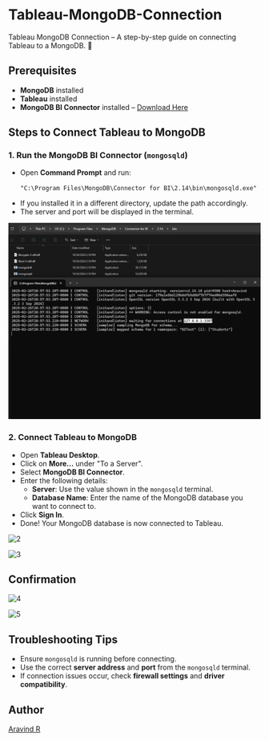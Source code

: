 # Tableau-MongoDB-Connection
Tableau MongoDB Connection – A step-by-step guide on connecting Tableau to a MongoDB. 🚀 
 
## Prerequisites  

- **MongoDB** installed  
- **Tableau** installed  
- **MongoDB BI Connector** installed – [Download Here](https://www.mongodb.com/try/download/bi-connector)  

## Steps to Connect Tableau to MongoDB  

### 1. Run the MongoDB BI Connector (`mongosqld`)  

- Open **Command Prompt** and run:  
  ```shell
  "C:\Program Files\MongoDB\Connector for BI\2.14\bin\mongosqld.exe"
  ```  
- If you installed it in a different directory, update the path accordingly.  
- The server and port will be displayed in the terminal. 


![1](images/1.png)


### 2. Connect Tableau to MongoDB  

- Open **Tableau Desktop**.  
- Click on **More...** under "To a Server".  
- Select **MongoDB BI Connector**.  
- Enter the following details:  
  - **Server**: Use the value shown in the `mongosqld` terminal.  
  - **Database Name**: Enter the name of the MongoDB database you want to connect to.  
- Click **Sign In**.  
- Done! Your MongoDB database is now connected to Tableau.  


![2](2.png)


![3](3.png)


## Confirmation 

 
![4](4.png)  


![5](5.png)


## Troubleshooting Tips  

- Ensure `mongosqld` is running before connecting.  
- Use the correct **server address** and **port** from the `mongosqld` terminal.  
- If connection issues occur, check **firewall settings** and **driver compatibility**.  

## Author  

[Aravind R](https://linkedin.com/in/arav-r) 

